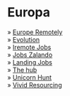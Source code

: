 # Europa

» [Europe Remotely](http://europeremotely.com)\
» [Evolution](https://www.evolutionjobs.com)\
» [Iremote Jobs](https://iremotejobs.com/)\
» [Jobs Zalando](https://jobs.zalando.com)\
» [Landing Jobs](http://www.landing.jobs)\
» [The hub](https://thehub.io/jobs)\
» [Unicorn Hunt](https://unicornhunt.io)\
» [Vivid Resourcing](https://www.vividresourcing.com/job-results)
